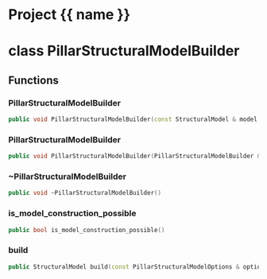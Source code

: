 <script setup>
import {useRoute} from 'vitepress'
const {path} = useRoute()
const tokens = path.split('/')
const words = tokens[2].split('-');
for (let i = 0; i < words.length; i++) {
    words[i] = words[i].charAt(0).toUpperCase() + words[i].slice(1);
    words[i] = words[i].replace('geode', 'Geode')
}
const name = words.join('-');
</script>
# Project {{ name }}

# class PillarStructuralModelBuilder


## Functions

### PillarStructuralModelBuilder

```cpp
public void PillarStructuralModelBuilder(const StructuralModel & model, Span top_surfaces, Span bottom_surfaces)
```


### PillarStructuralModelBuilder

```cpp
public void PillarStructuralModelBuilder(PillarStructuralModelBuilder && other)
```


### ~PillarStructuralModelBuilder

```cpp
public void ~PillarStructuralModelBuilder()
```


### is_model_construction_possible

```cpp
public bool is_model_construction_possible()
```


### build

```cpp
public StructuralModel build(const PillarStructuralModelOptions & options)
```




